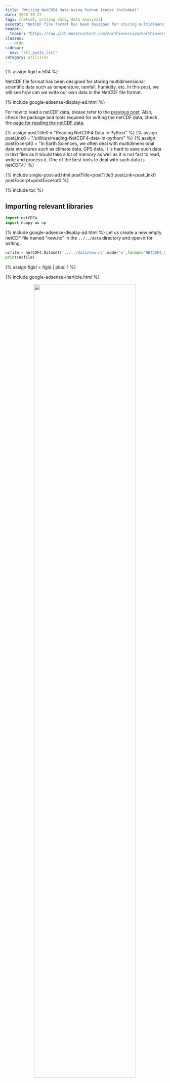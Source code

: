 ```yaml
---
title: "Writing NetCDF4 Data using Python (codes included)"
date: 2020-10-22
tags: [netcdf, writing data, data analysis]
excerpt: "NetCDF file format has been designed for storing multidimensional scientific data such as temperature, rainfall, humidity, etc. In this post, we will see how can we write our own data in the NetCDF file format"
header:
  teaser: "https://raw.githubusercontent.com/earthinversion/earthinversion-images/main/images/writing-netcdf/IMG_0511.png"
classes:
  - wide
sidebar:
  nav: "all_posts_list"
category: utilities
---
```



{% assign figid = 504 %}

NetCDF file format has been designed for storing multidimensional scientific data such as temperature, rainfall, humidity, etc. In this post, we will see how can we write our own data in the NetCDF file format.

{% include google-adsense-display-ad.html %}

For how to read a netCDF data, please refer to the [previous post](/utilities/reading-NetCDF4-data-in-python/). Also, check the package and tools required for writing the netCDF data, check the [page for reading the netCDF data](/utilities/reading-NetCDF4-data-in-python/).


{% assign postTitle0 = "Reading NetCDF4 Data in Python" %}
{% assign postLink0 = "/utilities/reading-NetCDF4-data-in-python/" %}
{% assign postExcerpt0 = "In Earth Sciences, we often deal with multidimensional data structures such as climate data, GPS data. It ‘s hard to save such data in text files as it would take a lot of memory as well as it is not fast to read, write and process it. One of the best tools to deal with such data is netCDF4." %}

{% include single-post-ad.html postTitle=postTitle0 postLink=postLink0 postExcerpt=postExcerpt0 %}


{% include toc %}

## Importing relevant libraries

```python
import netCDF4
import numpy as np
```
{% include google-adsense-display-ad.html %}
Let us create a new empty netCDF file named "new.nc" in the `../../data` directory and open it for writing.

```python
ncfile = netCDF4.Dataset('../../data/new.nc',mode='w',format='NETCDF4_CLASSIC')
print(ncfile)
```

{% assign figid = figid | plus: 1 %}

{% include google-adsense-inarticle.html %}

<p align="center">
  <img width="80%" src="https://raw.githubusercontent.com/earthinversion/earthinversion-images/main/images/writing-netcdf/IMG_0{{ figid }}.png">
</p>

Notice here that we have set the mode to be "w", which means write mode. We can also open the data in append mode ("a"). It is safe to check whether the netCDF file has closed, using the try and except statement.

## Creating Dimensions

We can now fill the netCDF files opened with the dimensions, variables, and attributes. First of all, let’s create the dimension.

```python
lat_dim = ncfile.createDimension('lat', 73) # latitude axis
lon_dim = ncfile.createDimension('lon', 144) # longitude axis
time_dim = ncfile.createDimension('time', None) # unlimited axis (can be appended to).
for dim in ncfile.dimensions.items():
  print(dim)
```

{% assign figid = figid | plus: 1 %}

<p align="center">
  <img width="80%" src="https://raw.githubusercontent.com/earthinversion/earthinversion-images/main/images/writing-netcdf/IMG_0{{ figid }}.png">
</p>

Every dimension has a name and length. If we set the dimension length to be 0 or None, then it takes it as of unlimited size and can grow. Since we are following the netCDF classic format, only one dimension can be unlimited. To make more than one dimension to be unlimited follow the other format. Here, we will constrain to the classic format only as it is the simplest one.

## Creating attributes

One of the nice features of netCDF data format is that we can also store the meta-data information along with the data. This information can be stored as attributes.

```python
ncfile.title='My model data'
print(ncfile.title)
```

{% assign figid = figid | plus: 1 %}

{% include google-adsense-display-ad.html %}

<p align="center">
  <img width="80%" src="https://raw.githubusercontent.com/earthinversion/earthinversion-images/main/images/writing-netcdf/IMG_0{{ figid }}.png">
</p>

```python
ncfile.subtitle="My model data subtitle"
ncfile.anything="write anything"
print(ncfile.subtitle)
print(ncfile)
print(ncfile.anything)
```

{% assign figid = figid | plus: 1 %}

{% include google-adsense-inarticle.html %}

<p align="center">
  <img width="80%" src="https://raw.githubusercontent.com/earthinversion/earthinversion-images/main/images/writing-netcdf/IMG_0{{ figid }}.png">
</p>

We can add as many attributes as we like.

## Creating Variables

Now, let us add some variables to store some data in them. A variable has a name, a type, a shape and some data values. The shape of the variable can be stated using the tuple of the dimension names. The variable should also contain some attributes such as units to describe the data.

```python
lat = ncfile.createVariable('lat', np.float32, ('lat',))
lat.units = 'degrees_north'
lat.long_name = 'latitude'
lon = ncfile.createVariable('lon', np.float32, ('lon',))
lon.units = 'degrees_east'
lon.long_name = 'longitude'
time = ncfile.createVariable('time', np.float64, ('time',))
time.units = 'hours since 1800-01-01'
time.long_name = 'time'
temp = ncfile.createVariable('temp',np.float64,('time','lat','lon')) # note: unlimited dimension is leftmost
temp.units = 'K' # degrees Kelvin
temp.standard_name = 'air_temperature' # this is a CF standard name
print(temp)
```

{% assign figid = figid | plus: 1 %}

<p align="center">
  <img width="80%" src="https://raw.githubusercontent.com/earthinversion/earthinversion-images/main/images/writing-netcdf/IMG_0{{ figid }}.png">
</p>

Here, we create the variable using the createVariable method. This method takes 3 arguments: a variable name (string type), data types, a tuple containing the dimension. We have also added some attributes such as for the variable lat, we added the attribute of units and long_name. Also, notice the units of the time variable.

We also have defined the 3-dimensional variable “temp” which is dependent on the other variables time, lat and lon.

In addition to the custom attributes, the netCDF provides some pre-defined attributes as well.

```python
print("-- Some pre-defined attributes for variable temp:")
print("temp.dimensions:", temp.dimensions)
print("temp.shape:", temp.shape)
print("temp.dtype:", temp.dtype)
print("temp.ndim:", temp.ndim)
```

{% assign figid = figid | plus: 1 %}

{% include google-adsense-inarticle.html %}

<p align="center">
  <img width="80%" src="https://raw.githubusercontent.com/earthinversion/earthinversion-images/main/images/writing-netcdf/IMG_0{{ figid }}.png">
</p>

Since no data has been added, the length of the time dimension is 0.

## Writing Data

```python
nlats = len(lat_dim); nlons = len(lon_dim); ntimes = 3
lat[:] = -90. + (180./nlats)*np.arange(nlats) # south pole to north pole
lon[:] = (180./nlats)*np.arange(nlons) # Greenwich meridian eastward
data_arr = np.random.uniform(low=280,high=330,size=(ntimes,nlats,nlons))
temp[:,:,:] = data_arr # Appends data along unlimited dimension
print("-- Wrote data, temp.shape is now ", temp.shape)
print("-- Min/Max values:", temp[:,:,:].min(), temp[:,:,:].max())
```

{% assign figid = figid | plus: 1 %}

<p align="center">
  <img width="80%" src="https://raw.githubusercontent.com/earthinversion/earthinversion-images/main/images/writing-netcdf/IMG_0{{ figid }}.png">
</p>

The length of the lat and lon variable will be equal to its dimension. Since the length of the time variable is unlimited and is subject to grow, we can give it any size. We can treat netCDF array as a [numpy](/utilities/introduction-to-scientific-computing-using-numpy-python/) array and add data to it. The above statement writes all the data at once, but we can do it iteratively as well.

Now, let’s add another time slice.

```python
data_slice = np.random.uniform(low=280,high=330,size=(nlats,nlons))
temp[3,:,:] = data_slice
print("-- Wrote more data, temp.shape is now ", temp.shape)
```

<p align="center">
  <img width="80%" src="https://raw.githubusercontent.com/earthinversion/earthinversion-images/main/images/writing-netcdf/data-slice.png">
</p>

Note, that we haven’t added any data to the time variable yet.

```python
print(time)
times_arr = time[:]
print(type(times_arr),times_arr)
```

{% assign figid = figid | plus: 1 %}

{% include google-adsense-display-ad.html %}

<p align="center">
  <img width="80%" src="https://raw.githubusercontent.com/earthinversion/earthinversion-images/main/images/writing-netcdf/IMG_0{{ figid }}.png">
</p>

The dashes indicate that there is no data available. Also, notice the 4 dashes corresponding to the four levels in of the time stacks.

I have done several posts of plotting high-resolution maps with geospatial data in [Python](/utilities/pygmt-high-resolution-topographic-map-in-python/) and [Generic Mapping Tools](/utilities/High-quality-maps-using-the-modern-interface-to-the-Generic-Mapping-Tools/). For the list of all the mapping tools I have covered, visit [collections](https://www.earthinversion.com/ei-collections/#plotting-tutorial).

Now, let us write some data to the time variable using the datetime module of Python and the date2num function of netCDF4.

```python
import datetime as dt
from netCDF4 import date2num,num2date
dates = [dt.datetime(2014,10,1,0),dt.datetime(2014,10,2,0),dt.datetime(2014,10,3,0),dt.datetime(2014,10,4,0)]
print(dates)
```

{% assign figid = figid | plus: 1 %}

<p align="center">
  <img width="80%" src="https://raw.githubusercontent.com/earthinversion/earthinversion-images/main/images/writing-netcdf/IMG_0{{ figid }}.png">
</p>

```python
times = date2num(dates, time.units)
print(times, time.units) # numeric values
```

{% assign figid = figid | plus: 1 %}

<p align="center">
  <img width="80%" src="https://raw.githubusercontent.com/earthinversion/earthinversion-images/main/images/writing-netcdf/IMG_0{{ figid }}.png">
</p>

Now, it’s important to close the netCDF file which has been opened previously. This flushes buffers to make sure all the data gets written. It also releases the memory resources used by the netCDF file.

```python
# first print the Dataset object to see what we've got
print(ncfile)
# close the Dataset.
ncfile.close(); print('Dataset is closed!')
```

{% assign figid = figid | plus: 1 %}

{% include google-adsense-display-ad.html %}

<p align="center">
  <img width="80%" src="https://raw.githubusercontent.com/earthinversion/earthinversion-images/main/images/writing-netcdf/IMG_0{{ figid }}.png">
</p>
